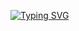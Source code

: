 <a href="https://git.io/typing-svg"><img src="https://readme-typing-svg.demolab.com?font=Orbitron&size=15&duration=3000&pause=1000&color=C6FF00&multiline=true&random=false&width=435&lines=B4DP0S31D0N;CyberSecurity+Analyst+%7C+Security+%2B+%7C+E%7CHE+" alt="Typing SVG" /></a>
